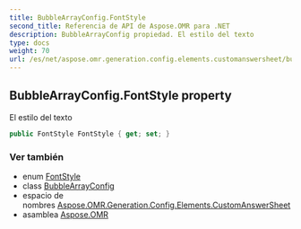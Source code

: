 ```yaml
---
title: BubbleArrayConfig.FontStyle
second_title: Referencia de API de Aspose.OMR para .NET
description: BubbleArrayConfig propiedad. El estilo del texto
type: docs
weight: 70
url: /es/net/aspose.omr.generation.config.elements.customanswersheet/bubblearrayconfig/fontstyle/
---
```

## BubbleArrayConfig.FontStyle property

El estilo del texto

```csharp
public FontStyle FontStyle { get; set; }
```

### Ver también

* enum [FontStyle](../../../aspose.omr.generation/fontstyle/)
* class [BubbleArrayConfig](../)
* espacio de nombres [Aspose.OMR.Generation.Config.Elements.CustomAnswerSheet](../../bubblearrayconfig/)
* asamblea [Aspose.OMR](../../../)


